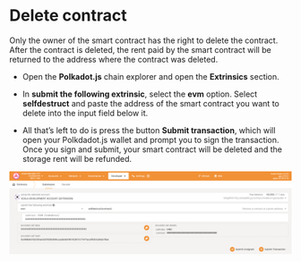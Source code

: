 # Delete contract

Only the owner of the smart contract has the right to delete the contract. After the contract is deleted, the rent paid by the smart contract will be returned to the address where the contract was deleted.

- Open the **Polkadot.js** chain explorer and open the **Extrinsics** section.

- In **submit the following extrinsic**, select the **evm** option. Select **selfdestruct** and paste the address of the smart contract you want to delete into the input field below it.

- All that’s left to do is press the button **Submit transaction**, which will open your Polkdadot.js wallet and prompt you to sign the transaction. Once you sign and submit, your smart contract will be deleted and the storage rent will be refunded.


![](img/remove.png)